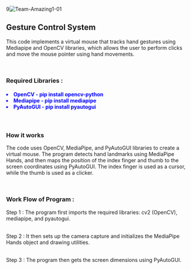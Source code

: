 9<img src="https://i.ibb.co/tDkDQCC/Team-Amazing1-01.jpg" alt="Team-Amazing1-01" border="0">

<h2>Gesture Control System</h2>
<p>This code implements a virtual mouse that tracks hand gestures using Mediapipe and OpenCV libraries, which allows the user to perform clicks and move the mouse pointer using hand movements.</p>

</br>
<h3>Required Libraries : </h3>
  <h4 style="color:blue">
     <li>OpenCV  - pip install opencv-python</li>
     <li>Mediapipe - pip install mediapipe</li>
     <li>PyAutoGUI - pip install pyautogui </li>
  </h4>

</br>
<h3>How it works</h3>
<p>
   The code uses OpenCV, MediaPipe, and PyAutoGUI libraries to create a virtual mouse.
   The program detects hand landmarks using MediaPipe Hands, and then maps the position of the index finger and thumb to the screen coordinates using PyAutoGUI.
   The index finger is used as a cursor, while the thumb is used as a clicker.
</p>

</br>
<h3>Work Flow of Program :</h3> 

<p>Step 1 : The program first imports the required libraries: cv2 (OpenCV), mediapipe, and pyautogui.</p>
</br>Step 2 : It then sets up the camera capture and initializes the MediaPipe Hands object and drawing utilities.</p>
<br>Step 3 : The program then gets the screen dimensions using PyAutoGUI.</p>
